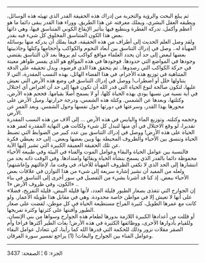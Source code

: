 ------------------------------------------------------------------------

ثم يبلغ البحث والرؤية والتجربة من إدراك هذه الحقيقة القدر الذي تهيئه هذه
الوسائل، ويطيقه العقل البشري، ويملك معرفته عن هذا الطريق. ووراء هذا
القدر يبقى دائما ما هو أعظم وأكمل، تدركه الفطرة وينطبع فيها بتأثير
الإيقاع الكوني المتناسق فيها، وهي ذاتها بعض هذا الكون المتناسق المخلوق
كل شيء فيه بقدر.  
ولقد وصل العلم الحديث إلى أطراف من هذه الحقيقة، فيما يملك أن يدركه منها
بوسائله المهيأة له.. وصل في إدراك التناسق بين أبعاد النجوم والكواكب
وأحجامها وكتلها وجاذبيتها بعضها لبعض إلى حد أن يحدد العلماء مواقع كواكب
لم يروها بعد لأن التناسق يقتضي وجودها في المواضع التي حدودها. فوجودها في
هذه المواقع هو الذي يفسر ظواهر معينة في حركة الكواكب التي رصدوها.. ثم
يتحقق هذا الذي فرضوه. ويدل تحقيقه على الدقة المتناهية في توزيع هذه
الأجرام، في هذا الفضاء الهائل، بهذه النسب المقدرة، التي لا يتناولها خلل
أو اضطراب! ووصل في إدراك التناسق في وضع هذه الأرض التي نعيش عليها، لتكون
صالحة لنوع الحياة التي قدر الله أن تكون فيها إلى حد أن افتراض أي اختلال
في أية نسبة من نسبها يودي بهذه الحياة كلها، أو لا يسمح أصلا بقيامها.
فحجم هذه الأرض، وكتلتها، وبعدها عن الشمس. وكتلة هذه الشمس، ودرجة
حرارتها. وميل الأرض على محورها بهذا القدر، وسرعتها في دورتها حول نفسها
وحول الشمس. وبعد القمر عن الأرض.  
وحجمه وكتلته. وتوزيع الماء واليابس في هذه الأرض ... إلى آلاف من هذه
النسب المقدرة تقديرا، لو وقع الاختلال في أي منها لتبدل كل شيء ولكانت هي
النهاية المقدرة لعمر هذه الحياة على هذه الأرض! ووصل في إدراك التناسق بين
عدد كبير من الضوابط التي تضبط الحياة وتنسق بين الأحياء والظروف المحيطة
بها وبين بعضها وبعض.. إلى حد يعيطي فكرة عن تلك الحقيقة العميقة الكبيرة
التي تشير إليها الآية.  
فالنسبة بين عوامل الحياة والبقاء وعوامل الموت والفناء في البيئة وفي
طبيعة الأحياء محفوظة دائما بالقدر الذي يسمح بنشأة الحياة وبقائها
وامتدادها. وفي الوقت ذاته يحد من انتشارها إلى الحد الذي لا تكفي الظروف
المهيأة للأحياء، في وقت ما، لإعالتهم وإعاشتهم! ولعله من المفيد أن نشير
إشارة سريعة إلى شيء من هذا التوازن في علاقات بعض الأحياء ببعض. إذ كنا قد
أشرنا بشيء من التفصيل في سور أخرى إلى التناسق في بناء الكون، وفي ظروف
الأرض «1» ..  
«إن الجوارح التي تتغذى بصغار الطيور قليلة العدد، لأنها قليلة البيض،
قليلة التفريخ، فضلا على أنها لا تعيش إلا في مواطن خاصة محدودة. وهي في
مقابل هذا طويلة الأعمار. ولو كانت مع عمرها الطويل، كثيرة الفراخ مستطيعة
الحياة في كل موطن، لقضت على صغار الطيور وأفنتها على كثرتها وكثرة
تفريخها.  
أو قللت من أعدادها الكبيرة اللازمة بدورها لطعام هذه الجوارح وسواها من
بني الإنسان، وللقيام بأدوارها الأخرى، ووظائفها الكثيرة في هذه الأرض!
بغاث الطير أكثرها فراخا وأم الصقر مقلات نزور وذلك للحكمة التي قدرها الله
كما رأينا، كي تتعادل عوامل البقاء وعوامل الفناء بين الجوارح
والبغاث\! (1) يراجع تفسير سورة الفرقان.

------------------------------------------------------------------------

الجزء: 6 ¦ الصفحة: 3437
